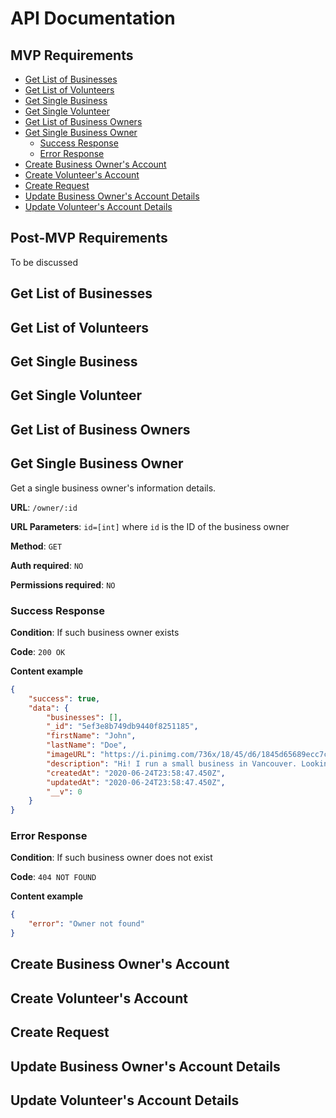 # API Documentation

## MVP Requirements

- [Get List of Businesses](#get-list-of-businesses)
- [Get List of Volunteers](#get-list-of-volunteers)
- [Get Single Business](#get-single-business)
- [Get Single Volunteer](#get-single-volunteer)
- [Get List of Business Owners](#get-list-of-business-owners)
- [Get Single Business Owner](#get-single-business-owner)
  * [Success Response](#success-response)
  * [Error Response](#error-response)
- [Create Business Owner's Account](#create-business-owner-s-account)
- [Create Volunteer's Account](#create-volunteer-s-account)
- [Create Request](#create-request)
- [Update Business Owner's Account Details](#update-business-owner-s-account-details)
- [Update Volunteer's Account Details](#update-volunteer-s-account-details)

## Post-MVP Requirements

To be discussed

## Get List of Businesses

## Get List of Volunteers

## Get Single Business

## Get Single Volunteer

## Get List of Business Owners

## Get Single Business Owner

Get a single business owner's information details.

**URL**: `/owner/:id`

**URL Parameters**: `id=[int]` where `id` is the ID of the business owner

**Method**: `GET`

**Auth required**: `NO`

**Permissions required**: `NO`

### Success Response

**Condition**: If such business owner exists

**Code**: `200 OK`

**Content example**
```json
{
    "success": true,
    "data": {
        "businesses": [],
        "_id": "5ef3e8b749db9440f8251185",
        "firstName": "John",
        "lastName": "Doe",
        "imageURL": "https://i.pinimg.com/736x/18/45/d6/1845d65689ecc7cecfaf8f4d958a7f67.jpg",
        "description": "Hi! I run a small business in Vancouver. Looking forward to meeting you all!",
        "createdAt": "2020-06-24T23:58:47.450Z",
        "updatedAt": "2020-06-24T23:58:47.450Z",
        "__v": 0
    }
}
```

### Error Response

**Condition**: If such business owner does not exist

**Code**: `404 NOT FOUND`

**Content example**
```json
{
    "error": "Owner not found"
}
```

## Create Business Owner's Account

## Create Volunteer's Account

## Create Request

## Update Business Owner's Account Details

## Update Volunteer's Account Details
